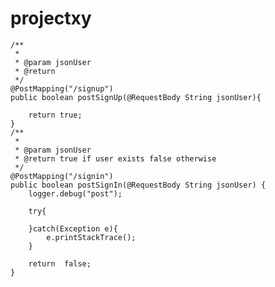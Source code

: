 # projectxy


	/**
	 * 
	 * @param jsonUser
	 * @return
	 */
	@PostMapping("/signup")
	public boolean postSignUp(@RequestBody String jsonUser){
		
		return true;
	}
	/**
	 * 
	 * @param jsonUser
	 * @return true if user exists false otherwise
	 */
	@PostMapping("/signin")
	public boolean postSignIn(@RequestBody String jsonUser) { 
		logger.debug("post");
		
		try{
		
		}catch(Exception e){
			e.printStackTrace();
		} 

		return  false;
	}